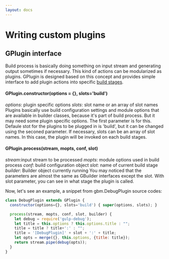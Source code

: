 ```yaml
---
layout: docs
---
```

# Writing custom plugins

## GPlugin interface
Build process is basically doing something on input stream and generating output sometimes if necessary. This kind of actions can be modularized as plugins. GPlugin is designed based on this concept and provides simple interface to add plugin actions into specific [build stages]({{site.baseurl}}/plugins/using-plugins#buildStages).


#### GPlugin.constructor(options = {}, slots='build')
<i>options</i>: plugin specific options
<i>slots</i>: slot name or an array of slot names
Plugins basically use build configuration settings and module options that are available in builder classes, because it's part of build process. But it may need some plugin specific options. The first parameter is for this.<br>
Defaule stot for the plugins to be plugged in is 'build', but it can be changed using the seconed parameter. If necessary, slots can be an array of slot names. In this case, the plugin will be invoked on each build stages.

#### GPlugin.process(stream, mopts, conf, slot)
<i>stream</i>:input stream to be processed
<i>mopts</i>: module options used in build process
<i>conf</i>: build configuration object
<i>slot</i>: name of current build stage
<i>builder</i>: Builder object currently running
You may noticed that the parameters are almost the same as GBuilder interfaces except the slot. With slot parameter, you can see in what stage the plugin is called.

Now, let's see an example, a snippet from gbm.DebugPlugin source codes:
```javascript
class DebugPlugin extends GPlugin {
  constructor(options={}, slots='build') { super(options, slots); }

  process(stream, mopts, conf, slot, builder) {
    let debug = require('gulp-debug');
    let title = this.options ? this.options.title : "";
    title = title ? title+':' : "";
    title = '[DebugPlugin]' + slot + ':' + title;
    let opts = merge({}, this.options, {title: title});
    return stream.pipe(debug(opts));
  }
}
```
